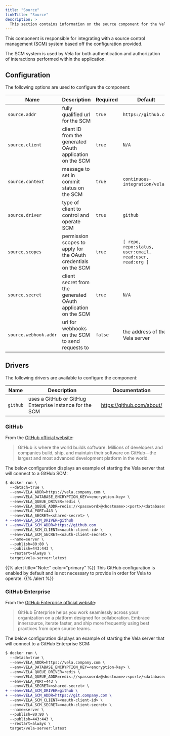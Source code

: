 ```yaml
---
title: "Source"
linkTitle: "Source"
description: >
  This section contains information on the source component for the Vela server.
---
```


This component is responsible for integrating with a source control management (SCM) system based off the configuration provided.

The SCM system is used by Vela for both authentication and authorization of interactions performed within the application.

## Configuration

The following options are used to configure the component:

| Name                  | Description                                                     | Required | Default                                                  | Environment Variables                               |
| --------------------- | --------------------------------------------------------------- | -------- | -------------------------------------------------------- | --------------------------------------------------- |
| `source.addr`         | fully qualified url for the SCM                                 | `true`   | `https://github.com`                                     | `SOURCE_ADDR`<br>`VELA_SOURCE_ADDR`                 |
| `source.client`       | client ID from the generated OAuth application on the SCM       | `true`   | `N/A`                                                    | `SOURCE_CLIENT`<br>`VELA_SOURCE_CLIENT`             |
| `source.context`      | message to set in commit status on the SCM                      | `true`   | `continuous-integration/vela`                            | `SOURCE_CONTEXT`<br>`VELA_SOURCE_CONTEXT`           |
| `source.driver`       | type of client to control and operate SCM                       | `true`   | `github`                                                 | `SOURCE_DRIVER`<br>`VELA_SOURCE_DRIVER`             |
| `source.scopes`       | permission scopes to apply for the OAuth credentials on the SCM | `true`   | `[ repo, repo:status, user:email, read:user, read:org ]` | `SOURCE_SCOPES`<br>`VELA_SOURCE_SCOPES`             |
| `source.secret`       | client secret from the generated OAuth application on the SCM   | `true`   | `N/A`                                                    | `SOURCE_SECRET`<br>`VELA_SOURCE_SECRET`             |
| `source.webhook.addr` | url for webhooks on the SCM to send requests to                 | `false`  | the address of the Vela server                           | `SOURCE_WEBHOOK_ADDR`<br>`VELA_SOURCE_WEBHOOK_ADDR` |

## Drivers

The following drivers are available to configure the component:

| Name     | Description                                             | Documentation             |
| -------- | ------------------------------------------------------- | ------------------------- |
| `github` | uses a GitHub or GitHug Enterprise instance for the SCM | https://github.com/about/ |

### GitHub

From the [GitHub official website](https://github.com/about/):

> GitHub is where the world builds software. Millions of developers and companies build, ship, and maintain their software on GitHub—the largest and most advanced development platform in the world.

The below configuration displays an example of starting the Vela server that will connect to a GitHub SCM:

```diff
$ docker run \
  --detach=true \
  --env=VELA_ADDR=https://vela.company.com \
  --env=VELA_DATABASE_ENCRYPTION_KEY=<encryption-key> \
  --env=VELA_QUEUE_DRIVER=redis \
  --env=VELA_QUEUE_ADDR=redis://<password>@<hostname>:<port>/<database> \
  --env=VELA_PORT=443 \
  --env=VELA_SECRET=<shared-secret> \
+ --env=VELA_SCM_DRIVER=github
+ --env=VELA_SCM_ADDR=https://github.com
  --env=VELA_SCM_CLIENT=<oauth-client-id> \
  --env=VELA_SCM_SECRET=<oauth-client-secret> \
  --name=server \
  --publish=80:80 \
  --publish=443:443 \
  --restart=always \
  target/vela-server:latest
```

{{% alert title="Note:" color="primary" %}}
This GitHub configuration is enabled by default and is not necessary to provide in order for Vela to operate.
{{% /alert %}}

### GitHub Enterprise

From the [GitHub Enterprise official website](https://github.com/enterprise):

> GitHub Enterprise helps you work seamlessly across your organization on a platform designed for collaboration. Embrace innersource, iterate faster, and ship more frequently using best practices from open source teams.

The below configuration displays an example of starting the Vela server that will connect to a GitHub Enterprise SCM:

```diff
$ docker run \
  --detach=true \
  --env=VELA_ADDR=https://vela.company.com \
  --env=VELA_DATABASE_ENCRYPTION_KEY=<encryption-key> \
  --env=VELA_QUEUE_DRIVER=redis \
  --env=VELA_QUEUE_ADDR=redis://<password>@<hostname>:<port>/<database> \
  --env=VELA_PORT=443 \
  --env=VELA_SECRET=<shared-secret> \
+ --env=VELA_SCM_DRIVER=github \
+ --env=VELA_SCM_ADDR=https://git.company.com \
  --env=VELA_SCM_CLIENT=<oauth-client-id> \
  --env=VELA_SCM_SECRET=<oauth-client-secret> \
  --name=server \
  --publish=80:80 \
  --publish=443:443 \
  --restart=always \
  target/vela-server:latest
```